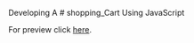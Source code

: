 Developing A # shopping_Cart Using JavaScript

For preview click [here](https://nozibuddowla.github.io/shopping-cart-js/).